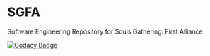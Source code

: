 # SGFA
Software Engineering Repository for Souls Gathering: First Alliance

[![Codacy Badge](https://api.codacy.com/project/badge/Grade/7d539257358f482e885d2ed338facb78)](https://www.codacy.com/app/joachim747/SGFA?utm_source=github.com&amp;utm_medium=referral&amp;utm_content=joachim747/SGFA&amp;utm_campaign=Badge_Grade)
